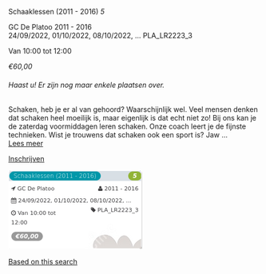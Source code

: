 Schaaklessen (2011 - 2016) *5*

GC De Platoo 2011 - 2016  
24/09/2022, 01/10/2022, 08/10/2022, ... PLA\_LR2223\_3  

Van 10:00 tot 12:00

*€60,00*

  

###### *Haast u! Er zijn nog maar enkele plaatsen over.*

  

Schaken, heb je er al van gehoord? Waarschijnlijk wel. Veel mensen denken dat schaken heel moeilijk is, maar eigenlijk is dat echt niet zo! Bij ons kan je de zaterdag voormiddagen leren schaken. Onze coach leert je de fijnste technieken. Wist je trouwens dat schaken ook een sport is? Jaw ...  
[Lees meer](https://tickets.vgc.be/activity/subscribe/PLA_LR2223_3)

[Inschrijven](https://tickets.vgc.be/activity/subscribe/PLA_LR2223_3)

![](76702.png)

[Based on this search](https://tickets.vgc.be/activity/index?&vrijeplaatsen=1&Age%5B%5D=4%2C6&entity=286)